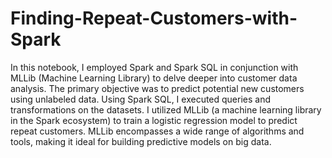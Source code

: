 # Finding-Repeat-Customers-with-Spark

In this notebook, I employed Spark and Spark SQL in conjunction with MLLib (Machine Learning Library) to delve deeper into customer data analysis. The primary objective was to predict potential new customers using unlabeled data. Using Spark SQL, I executed queries and transformations on the datasets. I utilized MLLib (a machine learning library in the Spark ecosystem) to train a logistic regression model to predict repeat customers. MLLib encompasses a wide range of algorithms and tools, making it ideal for building predictive models on big data. 
